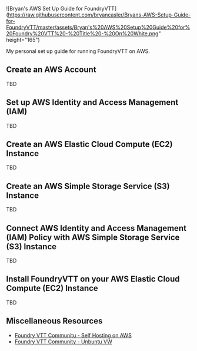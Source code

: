 <!-- + Bryan's AWS Setup Guide for FoundryVTT + -->

<img src="https://raw.githubusercontent.com/bryancasler/Bryans-AWS-Setup-Guide-for-FoundryVTT/master/assets/Bryan's%20AWS%20Setup%20Guide%20for%20Foundry%20VTT%20-%20Full%20-%20Social%20-%20On%20Dark.png" width="0" height="0">

![Bryan's AWS Set Up Guide for FoundryVTT](https://raw.githubusercontent.com/bryancasler/Bryans-AWS-Setup-Guide-for-FoundryVTT/master/assets/Bryan's%20AWS%20Setup%20Guide%20for%20Foundry%20VTT%20-%20Title%20-%20On%20White.png" height="165")

My personal set up guide for running FoundryVTT on AWS.

## Create an AWS Account
TBD

## Set up AWS Identity and Access Management (IAM)
TBD

## Create an AWS Elastic Cloud Compute (EC2) Instance
TBD

## Create an AWS Simple Storage Service (S3) Instance
TBD

## Connect AWS Identity and Access Management (IAM) Policy with AWS Simple Storage Service (S3) Instance
TBD

## Install FoundryVTT on your AWS Elastic Cloud Compute (EC2) Instance
TBD

## Miscellaneous Resources
- [Foundry VTT Communitu - Self Hosting on AWS](https://foundry-vtt-community.github.io/wiki/Self-Hosting-on-AWS/)
- [Foundry VTT Community - Unbuntu VW](https://github.com/foundry-vtt-community/wiki/wiki/Ubuntu-VM)
